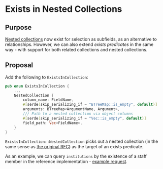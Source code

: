 # Exists in Nested Collections

## Purpose

[Nested collections](./0019-nested-collections.md) now exist for selection as subfields, as an alternative to relationships. However, we can also extend _exists predicates_ in the same way - with support for both related collections and nested collections.

## Proposal

Add the following to `ExistsInCollection`:

```rust
pub enum ExistsInCollection {
    ...
    NestedCollection {
        column_name: FieldName,
        #[serde(skip_serializing_if = "BTreeMap::is_empty", default)]
        arguments: BTreeMap<ArgumentName, Argument>,
        /// Path to a nested collection via object columns
        #[serde(skip_serializing_if = "Vec::is_empty", default)]
        field_path: Vec<FieldName>,
    }
}
```

`ExistsInCollection::NestedCollection` picks out a nested collection (in the same sense as [the original RFC](./0019-nested-collections.md)) as the target of an exists predicate.

As an example, we can query `institutions` by the existence of a staff member in the reference implementation - [example request](../ndc-reference/tests/query/predicate_with_exists_in_nested_collection/request.json).